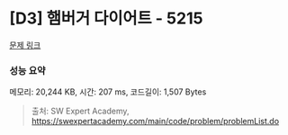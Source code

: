 # [D3] 햄버거 다이어트 - 5215 

[문제 링크](https://swexpertacademy.com/main/code/problem/problemDetail.do?contestProbId=AWT-lPB6dHUDFAVT) 

### 성능 요약

메모리: 20,244 KB, 시간: 207 ms, 코드길이: 1,507 Bytes



> 출처: SW Expert Academy, https://swexpertacademy.com/main/code/problem/problemList.do